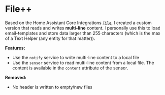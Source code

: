 # File++
Based on the Home Assistant Core Integrations [`File`](https://www.home-assistant.io/integrations/file/), I created a custom version that reads and writes **multi-line** content. I personally use this to load email-templates and store data larger than 255 characters (which is the max of a Text Helper (any entity for that matter)).

**Features:**
- Use the `notify` service to write multi-line content to a local file
- Use the `sensor` service to read multi-line content from a local file. The content is available in the `content` attribute of the sensor.

**Removed:**
- No header is written to empty/new files
